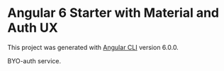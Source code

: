 # Angular 6 Starter with Material and Auth UX

This project was generated with [Angular CLI](https://github.com/angular/angular-cli) version 6.0.0.

BYO-auth service.